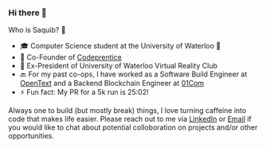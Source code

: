 ### Hi there 👋

Who is Saquib? 🤔
* 🎓  Computer Science student at the University of Waterloo 🦆
* 🌱  Co-Founder of [Codeprentice](https://codeprentice.org/)
* 🥽 Ex-President of University of Waterloo Virtual Reality Club 
* 🔙  For my past co-ops, I have worked as a Software Build Engineer at [OpenText](https://www.opentext.com/) and a Backend Blockchain Engineer at [01Com](https://www.ironcap.ca/)
* ⚡  Fun fact: My PR for a 5k run is 25:02!

Always one to build (but mostly break) things, I love turning caffeine into code that makes life easier. Please reach out to me via [LinkedIn](https://www.linkedin.com/in/saquib-shahzad/) or [Email](mailto:heysaquib@gmail.com) if you would like to chat about potential colloboration on projects and/or other opportunities. 

<!--
**SaquibShahzad/SaquibShahzad** is a ✨ _special_ ✨ repository because its `README.md` (this file) appears on your GitHub profile.

Here are some ideas to get you started:

- 🔭 I’m currently working on ...
- 🌱 I’m currently learning ...
- 👯 I’m looking to collaborate on ...
- 🤔 I’m looking for help with ...
- 💬 Ask me about ...
- 📫 How to reach me: ...
- 😄 Pronouns: ...
- ⚡ Fun fact: ...
-->
